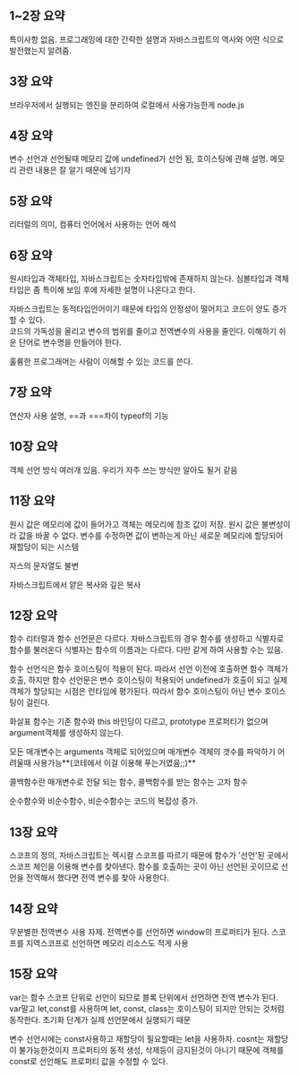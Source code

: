 ## 1~2장 요약

특이사항 없음. 프로그래밍에 대한 간략한 설명과 자바스크립트의 역사와 어떤 식으로 발전했는지 알려줌. 

## 3장 요약

브라우저에서 실행되는 엔진을 분리하여 로컬에서 사용가능한게 node.js

## 4장 요약

변수 선언과 선언될때 메모리 값에 undefined가 선언 됨, 호이스팅에 관해 설명.
메모리 관련 내용은 잘 알기 때문에 넘기자

## 5장 요약

리터럴의 의미, 컴퓨터 언어에서 사용하는 언어 해석

## 6장 요약

원시타입과 객체타입, 자바스크립트는 숫자타입밖에 존재하지 않는다.
심볼타입과 객체타입은 좀 특이해 보임 후에 자세한 설명이 나온다고 한다.

자바스크립트는 동적타입언어이기 때문에 타입의 안정성이 떨어지고 코드이 양도 증가 할 수 있다.  
코드의 가독성을 올리고 변수의 범위를 줄이고 전역변수의 사용을 줄인다. 이해하기 쉬운 단어로 변수명을 만들어야 한다. 

훌륭한 프로그래머는 사람이 이해할 수 있는 코드를 쓴다.

## 7장 요약

연산자 사용 설명, ==과 ===차이 typeof의 기능

## 10장 요약

객체 선언 방식 여러개 있음. 우리가 자주 쓰는 방식만 알아도 될거 같음

## 11장 요약

원시 값은 메모리에 값이 들어가고 객체는 메모리에 참조 값이 저장. 원시 값은 불변성이라 값을 바꿀 수 없다. 변수를 수정하면 값이 변하는게 아닌 새로운 메모리에 할당되어 재할당이 되는 시스템

자스의 문자열도 불변

자바스크립트에서 얕은 복사와 깊은 복사

## 12장 요약

함수 리터럴과 함수 선언문은 다르다. 자바스크립트의 경우 함수를 생성하고 식별자로 함수를 불러온다 식별자는 함수의 이름과는 다르다. 다만 같게 하여 사용할 수는 있음.

함수 선언식은 함수 호이스팅이 적용이 된다. 따라서 선언 이전에 호출하면 함수 객체가 호출, 하지만 함수 선언문은 변수 호이스팅이 적용되어 undefined가 호출이 되고 실제 객체가 할당되는 시점은 런타임에 평가된다. 따라서 함수 호이스팅이 아닌 변수 호이스팅이 걸린다.

화살표 함수는 기존 함수와 this 바인딩이 다르고, prototype 프로퍼티가 없으며 argument객체를 생성하지 않는다.

모든 매개변수는 arguments 객체로 되어있으며 매개변수 객체의 갯수를 파악하기 어려울때 사용가능**(코테에서 이걸 이용해 푸는거였음;;)**

콜백함수란 매개변수로 전달 되는 함수, 콜백함수를 받는 함수는 고차 함수

순수함수와 비순수함수, 비순수함수는 코드의 복잡성 증가.

## 13장 요약

스코프의 정의, 자바스크립트는 렉시컬 스코프를 따르기 때문에 함수가 '선언'된 곳에서 스코프 체인을 이용해 변수를 찾아낸다. 함수를 호출하는 곳이 아닌 선언된 곳이므로 선언을 전역해서 했다면 전역 변수를 찾아 사용한다.

## 14장 요약

무분별한 전역변수 사용 자제. 전역변수를 선언하면 window의 프로퍼티가 된다. 스코프를 지역스코프로 선언하면 메모리 리소스도 적게 사용

## 15장 요약

var는 함수 스코프 단위로 선언이 되므로 블록 단위에서 선언하면 전역 변수가 된다. var말고 let,const를 사용하며 let, const, class는 호이스팅이 되지만 안되는 것처럼 동작한다. 초기화 단계가 실제 선언문에서 실행되기 때문

변수 선언시에는 const사용하고 재할당이 필요할때는 let을 사용하자. cosnt는 재할당이 불가능한것이지 프로퍼티의 동적 생성, 삭제등이 금지된것이 아니기 때문에 객체를 const로 선언해도 프로퍼티 값을 수정할 수 있다.
